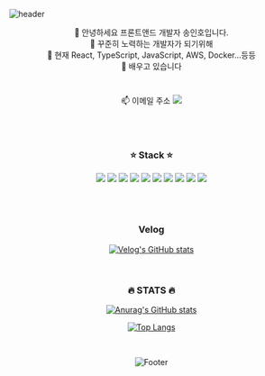 ![header](https://capsule-render.vercel.app/api?type=wave&color=auto&height=300&section=header&text=Hello&fontSize=90)







<div align=center>
	

	
👋 안녕하세요 프론트앤드 개발자 송인호입니다. <br/>
👀 꾸준히 노력하는 개발자가 되기위해 <br/>
🌱 현재 React, TypeScript, JavaScript, AWS, Docker...등등 <br/>
 🤔 배우고 있습니다  <br/> <br/>

📫 이메일 주소 <img src="https://img.shields.io/badge/inhosonh96@gmail.com-EA4335?style=flat-square&logo=Gmail&logoColor=white&link=mailto:inhosong96@gmail.com" style="height : auto; padding-top: 10px;"/>






<br/> <br/>
<h3>⭐ Stack ⭐</h3>
<img src="https://img.shields.io/badge/HTML-E34F26?style=flat-square&logo=HTML5&logoColor=white"/></a>
<img src="https://img.shields.io/badge/CSS-1572B6?style=flat-square&logo=CSS3&logoColor=white"/></a>
<img src="https://img.shields.io/badge/JavaScript-F7DF1E?style=flat-square&logo=JavaScript&logoColor=white"/></a>
<img src="https://img.shields.io/badge/TypeScript-3178C6?style=flat-square&logo=TypeScript&logoColor=white"/></a>
<img src="https://img.shields.io/badge/React-61DAFB?style=flat-square&logo=React&logoColor=white"/></a>
<img src="https://img.shields.io/badge/Next.js-000000?style=flat-square&logo=Next.js&logoColor=white"/></a>
<img src="https://img.shields.io/badge/Styled Components-DB7093?style=flat-square&logo=styled-components&logoColor=white"/></a>
<img src="https://img.shields.io/badge/GraphQL-E10098?style=flat-square&logo=GraphQL&logoColor=white"/></a>
<img src="https://img.shields.io/badge/Apollo GraphQL-311C87?style=flat-square&logo=Apollo GraphQL&logoColor=white"/></a> 
<img src="https://img.shields.io/badge/Amazon AWS-232F3E?style=flat-square&logo=Amazon AWS&logoColor=white"/></a>

<br/> <br/>
<h3> Velog </h3>

[![Velog's GitHub stats](https://velog-readme-stats.vercel.app/api?name=songinho96)](https://velog.io/@songinho96)


<br/> 
<h3>🔥 STATS 🔥</h3>




[![Anurag's GitHub stats](https://github-readme-stats.vercel.app/api?username=songinho96)](https://github.com/anuraghazra/github-readme-stats)





[![Top Langs](https://github-readme-stats.vercel.app/api/top-langs/?username=songinho96)](https://github.com/songinho96/github-readme-stats)





<br/>




![Footer](https://capsule-render.vercel.app/api?type=wave&color=auto&height=300&section=footer&fontSize=90)

</div>
